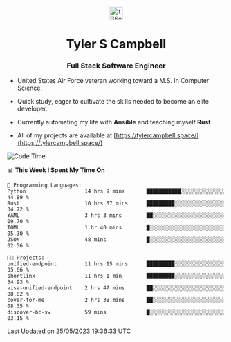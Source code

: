 <p align="center">
<a href="https://www.linkedin.com/in/t36campbell" target="blank"><img align="center" src="https://ik.imagekit.io/t36campbell/Portfolio/linkedin.png.original_m8bbGgPh6.png" alt="t36campbell" height="30" width="30" /></a>
</p>
<h1 align="center">Tyler S Campbell</h1>
<h3 align="center">Full Stack Software Engineer</h3>

* United States Air Force veteran working toward a M.S. in Computer Science.

* Quick study, eager to cultivate the skills needed to become an elite developer.

* Currently automating my life with **Ansible** and teaching myself **Rust**

* All of my projects are available at [https://tylercampbell.space/](https://tylercampbell.space/)

<!--START_SECTION:waka-->
![Code Time](http://img.shields.io/badge/Code%20Time-2%2C526%20hrs%2034%20mins-blue)

📊 **This Week I Spent My Time On** 

```text
💬 Programming Languages: 
Python                   14 hrs 9 mins       ███████████░░░░░░░░░░░░░░   44.89 % 
Rust                     10 hrs 57 mins      █████████░░░░░░░░░░░░░░░░   34.72 % 
YAML                     3 hrs 3 mins        ██░░░░░░░░░░░░░░░░░░░░░░░   09.70 % 
TOML                     1 hr 40 mins        █░░░░░░░░░░░░░░░░░░░░░░░░   05.30 % 
JSON                     48 mins             █░░░░░░░░░░░░░░░░░░░░░░░░   02.56 % 

🐱‍💻 Projects: 
unified-endpoint         11 hrs 15 mins      █████████░░░░░░░░░░░░░░░░   35.66 % 
shortlinx                11 hrs 1 min        █████████░░░░░░░░░░░░░░░░   34.93 % 
visa-unified-endpoint    2 hrs 47 mins       ██░░░░░░░░░░░░░░░░░░░░░░░   08.82 % 
cover-for-me             2 hrs 38 mins       ██░░░░░░░░░░░░░░░░░░░░░░░   08.35 % 
discover-bc-sw           59 mins             █░░░░░░░░░░░░░░░░░░░░░░░░   03.15 % 
```


 Last Updated on 25/05/2023 19:36:33 UTC
<!--END_SECTION:waka-->
